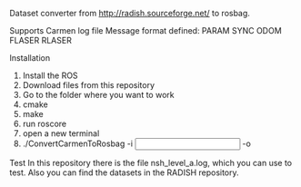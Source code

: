Dataset converter from http://radish.sourceforge.net/ to rosbag.

Supports Carmen log file
Message format defined: PARAM SYNC ODOM FLASER RLASER

Installation
1) Install the ROS
2) Download files from this repository
3) Go to the folder where you want to work
4) cmake <path to the folder in which lies CMakeLists.txt>
5) make
6) run roscore
7) open a new terminal
8) ./ConvertCarmenToRosbag -i <input file> -o <output file>

Test
In this repository there is the file nsh_level_a.log, which you can use to test. Also you can find the datasets in the RADISH repository.

